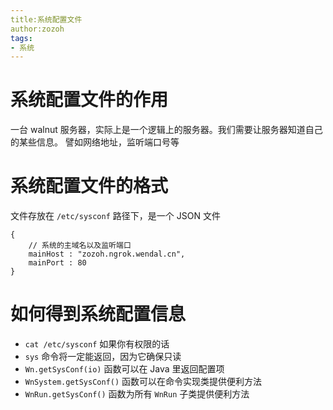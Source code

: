 ```yaml
---
title:系统配置文件
author:zozoh
tags:
- 系统
---
```


# 系统配置文件的作用

一台 walnut 服务器，实际上是一个逻辑上的服务器。我们需要让服务器知道自己的某些信息。
譬如网络地址，监听端口号等

# 系统配置文件的格式

文件存放在 `/etc/sysconf` 路径下，是一个 JSON 文件

```
{
    // 系统的主域名以及监听端口
    mainHost : "zozoh.ngrok.wendal.cn",
    mainPort : 80
}
```

# 如何得到系统配置信息

- `cat /etc/sysconf` 如果你有权限的话
- `sys` 命令将一定能返回，因为它确保只读
- `Wn.getSysConf(io)` 函数可以在 Java 里返回配置项
- `WnSystem.getSysConf()` 函数可以在命令实现类提供便利方法
- `WnRun.getSysConf()` 函数为所有 `WnRun` 子类提供便利方法

